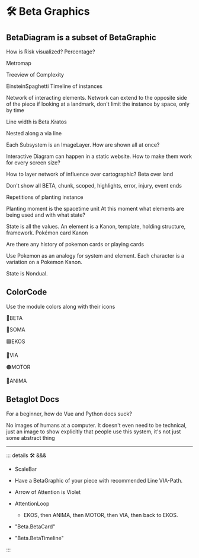 # 🛠 <beta>Beta Graphics</beta>

## BetaDiagram is a subset of BetaGraphic

How is Risk visualized?
Percentage?

Metromap

Treeview of Complexity

EinsteinSpaghetti Timeline of instances

Network of interacting elements. Network can extend to the opposite side of the piece if looking at a landmark, don't limit the instance by space, only by time

Line width is Beta.Kratos

Nested along a via line

Each Subsystem is an ImageLayer. How are shown all at once?

Interactive Diagram can happen in a static website. How to make them work for every screen size?

How to layer network of influence over cartographic? Beta over land

Don't show all BETA, chunk, scoped, highlights, error, injury, event ends

Repetitions of planting instance

Planting moment is the spacetime unit
At this moment what elements are being used and with what state?

State is all the values. An element is a Kanon, template, holding structure, framework. Pokémon card Kanon

Are there any history of pokemon cards or playing cards

Use Pokemon as an analogy for system and element. Each character is a variation on a Pokemon Kanon.

State is Nondual.

## ColorCode

Use the module colors along with their icons

🌈<beta>BETA</beta>

🔷<soma>SOMA</soma>

🟩<ekos>EKOS</ekos>

🔻<via>VIA</via>

🟠<motor>MOTOR</motor>

💜<anima>ANIMA</anima>

## Betaglot Docs

For a beginner, how do Vue and Python docs suck?

No images of humans at a computer. It doesn't even need to be technical, just an image to show explicitly that people use this system, it's not just some abstract thing

---

<!-- =================================================== -->
<!-- =================================================== -->
<!-- =================================================== -->
<!-- =================================================== -->
<!-- =================================================== -->
::: details 🛠 &&&

- ScaleBar
- Have a BetaGraphic of your piece with recommended Line VIA-Path.
- Arrow of Attention is Violet
- AttentionLoop
    - EKOS, then ANIMA, then MOTOR, then VIA, then back to EKOS.

- "Beta.BetaCard"
- "Beta.BetaTimeline"

:::
